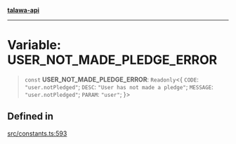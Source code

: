 [**talawa-api**](../../README.md)

***

# Variable: USER\_NOT\_MADE\_PLEDGE\_ERROR

> `const` **USER\_NOT\_MADE\_PLEDGE\_ERROR**: `Readonly`\<\{ `CODE`: `"user.notPledged"`; `DESC`: `"User has not made a pledge"`; `MESSAGE`: `"user.notPledged"`; `PARAM`: `"user"`; \}\>

## Defined in

[src/constants.ts:593](https://github.com/Suyash878/talawa-api/blob/095e6964ce2a06c1c30d1acf81b6162203f1db91/src/constants.ts#L593)
